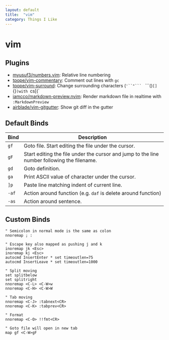 ```yaml
---
layout: default
title:  "vim"
category: Things I Like
---
```


# vim

## Plugins
- [myusuf3/numbers.vim](https://github.com/myusuf3/numbers.vim): Relative line numbering
- [tpope/vim-commentary](https://github.com/tpope/vim-commentary): Comment out lines with `gc`
- [tpope/vim-surround](https://github.com/tpope/vim-surround): Change surrounding characters (`'``"``` ` ```()``[]``{}`)with `cs[(`
- [iamcco/markdown-preview.nvim](https://github.com/iamcco/markdown-preview.nvim): Render markdown file in realtime with `:MarkdownPreview`
- [airblade/vim-gitgutter](https://github.com/airblade/vim-gitgutter): Show git diff in the gutter

## Default Binds

| Bind | Description |
| ---- | ----------- |
| `gf` | Goto file. Start editing the file under the cursor. |
| `gF` | Start editing the file under the cursor and jump to the line number following the filename. |
| `gd` | Goto definition. |
| `ga` | Print ASCII value of character under the cursor. |
| `]p` | Paste line matching indent of current line. |
| `-af` | Action around function (e.g. `daf` is delete around function) |
| `-as` | Action around sentence. |

## Custom Binds
```vimrc
" Semicolon in normal mode is the same as colon
nnoremap ; :

" Escape key also mapped as pushing j and k
inoremap jk <Esc>
inoremap kj <Esc>
autocmd InsertEnter * set timeoutlen=75
autocmd InsertLeave * set timeoutlen=1000

" Split moving
set splitbelow
set splitright
nnoremap <C-L> <C-W>w
nnoremap <C-H> <C-W>W

" Tab moving
nnoremap <C-J> :tabnext<CR>
nnoremap <C-K> :tabprev<CR>

" Format
nnoremap <C-O> !!fmt<CR>

" Goto file will open in new tab
map gf <C-W>gF
```
